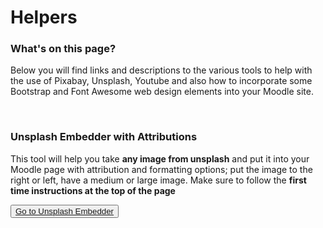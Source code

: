 <link rel="stylesheet" href="https://stackpath.bootstrapcdn.com/bootstrap/4.3.1/css/bootstrap.min.css" integrity="sha384-ggOyR0iXCbMQv3Xipma34MD+dH/1fQ784/j6cY/iJTQUOhcWr7x9JvoRxT2MZw1T" crossorigin="anonymous">
  <script src="https://code.jquery.com/jquery-3.3.1.slim.min.js" integrity="sha384-q8i/X+965DzO0rT7abK41JStQIAqVgRVzpbzo5smXKp4YfRvH+8abtTE1Pi6jizo" crossorigin="anonymous"></script>
<script src="https://cdnjs.cloudflare.com/ajax/libs/popper.js/1.14.7/umd/popper.min.js" integrity="sha384-UO2eT0CpHqdSJQ6hJty5KVphtPhzWj9WO1clHTMGa3JDZwrnQq4sF86dIHNDz0W1" crossorigin="anonymous"></script>
<script src="https://stackpath.bootstrapcdn.com/bootstrap/4.3.1/js/bootstrap.min.js" integrity="sha384-JjSmVgyd0p3pXB1rRibZUAYoIIy6OrQ6VrjIEaFf/nJGzIxFDsf4x0xIM+B07jRM" crossorigin="anonymous"></script>
<h1>Helpers</h1>
<h3>What's on this page?</h3>
<p>Below you will find links and descriptions to the various tools to help with the use of Pixabay, Unsplash, Youtube and also how to incorporate some Bootstrap and Font Awesome web design elements into your Moodle site.</p>
<br />
<h3>Unsplash Embedder with Attributions</h3>
<p>This tool will help you take <strong>any image from unsplash</strong> and put it into your Moodle page with attribution and formatting options; put the image to the right or left, have a medium or large image. Make sure to follow the <strong>first time instructions at the top of the page</strong></p>
<button class="btn btn-secondary btn-lg"><a href="https://mon-arts-ed-des.github.io/helpers/unsplash_embed.html" target="_blank">Go to Unsplash Embedder</a></button>
